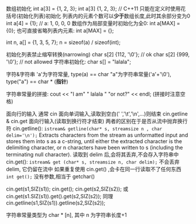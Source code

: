 数组初始化
  int a[3] = {1, 2, 3};
  int a[3] {1, 2, 3}; // C++11
  只能在定义时使用花括号(初始化列表)初始化
  列表内的元素个数可以**少于**数组长度,此时其余部分变为0
    int a[4] = {1};
    // a: 1, 0, 0, 0
    数组作为局部变量时初始化为全0:
      int a[MAX] = {0};
      也可直接省略列表内元素:
        int a[MAX] = {};

  int n, a[] = {1, 3, 5, 7};
  n = sizeof(a) / sizeof(int);

  初始化列表禁止缩窄转换(narrowing)
    char s[2] {112, '\0'};  // ok
    char s[2] {999, '\0'};  // not allowed
  字符串初始化:
    char s[] = "lalala";

字符&字符串
  'a'为字符常量, type(a) == char
  "a"为字符串常量('a'+'\0'), type("a") == char * (**指针**)

字符串常量的拼接:
  cout << "I am" " lalala " "or not?" << endl;
  (拼接时注意空格)

面向行的输入
  通常 cin 面向单词输入,读取到空白(' ','\t','\n',...)则结束
  cin.getline & cin.get 面向行输入(读取到换行符才结束)
  两者的区别在于是否从流中抛弃换行符
cin.getline():
  `istream& getline(char* s, streamsize n , char delim='\n');`
  Extracts characters from the stream as unformatted input and stores them into s
    as a c-string, until either the extracted character is the delimiting character,
    or n characters have been written to s (including the terminating null character).
  读取到 delim 后,会将其丢弃,不会存入字符串中
cin.get():
  `istream& get (char* s, streamsize n, char delim);`
  不会丢弃 delim, 它仍留在流中
    如果重复使用 cin.get() ,会卡在同一行读取不了任何东西
  `int get();`
    没有参数,相当于 getchar()

  cin.get(s1,SIZ(s1));
  cin.get();
  cin.get(s2,SIZ(s2));
  或
  cin.get(s1.SIZ(s1)).get().get(s2,SIZ(s2));
  同理
  cin.getline(s1,SIZ(s1)).getline(s2,SIZ(s2));

字符串常量类型为 char * [n], 其中 n 为字符串长度+1
